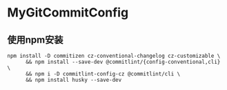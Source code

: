 # MyGitCommitConfig

## 使用npm安装
```shell
npm install -D commitizen cz-conventional-changelog cz-customizable \
      && npm install --save-dev @commitlint/{config-conventional,cli} \
      && npm i -D commitlint-config-cz @commitlint/cli \
      && npm install husky --save-dev

```


